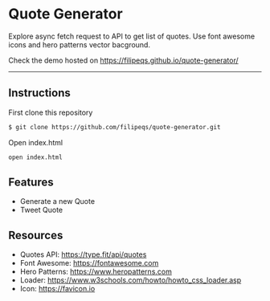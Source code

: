 # Quote Generator

Explore async fetch request to API to get list of quotes. Use font awesome icons and hero patterns vector bacground.

Check the demo hosted on https://filipeqs.github.io/quote-generator/

---

## Instructions

First clone this repository

```bash
$ git clone https://github.com/filipeqs/quote-generator.git
```

Open index.html

```bash
open index.html
```

## Features

- Generate a new Quote
- Tweet Quote

## Resources

- Quotes API: https://type.fit/api/quotes
- Font Awesome: https://fontawesome.com
- Hero Patterns: https://www.heropatterns.com
- Loader: https://www.w3schools.com/howto/howto_css_loader.asp
- Icon: https://favicon.io
